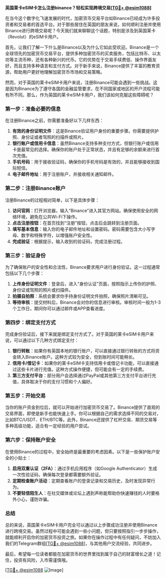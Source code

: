 **英国莱卡eSIM卡怎么注册binance？轻松实现跨境交易[[TG💪+ @esim1088](https://t.me/s/esim1088)]**

在当今这个数字化飞速发展的时代，加密货币交易平台如Binance已经成为许多投资者和交易者的首选平台。对于那些居住在英国的朋友来说，如何顺利注册并使用Binance进行跨境交易呢？今天我们就来聊聊这个话题，特别是涉及到英国莱卡（Revolut）的eSIM卡用户。

首先，让我们了解一下什么是Binance以及为什么它如此受欢迎。Binance是一个全球领先的加密货币交易平台，提供多种加密货币的买卖服务，包括比特币、以太坊等主流币种，还有各种新兴的代币。它的优势在于交易手续费低、操作界面友好，而且支持多种语言和支付方式。对于新手来说，Binance提供了丰富的教育资源，帮助用户更好地理解加密货币市场和交易策略。

然而，对于英国的莱卡eSIM卡用户来说，注册Binance可能会遇到一些挑战。这是因为Binance为了遵守各国的金融监管要求，在不同国家或地区的开户流程可能有所不同。那么，作为英国的莱卡eSIM卡用户，我们该如何克服这些障碍呢？

### **第一步：准备必要的信息**

在注册Binance之前，你需要准备好以下几样东西：

1. **有效的身份证明文件**：这是Binance验证用户身份的重要步骤。你需要提供护照、身份证或者驾照的扫描件或照片。
2. **银行账户或信用卡信息**：虽然Binance支持多种支付方式，但银行账户或信用卡是最常见的选择。确保你的账户处于正常状态，并且有足够的余额来进行首次充值。
3. **手机号码**：用于接收验证码，确保你的手机号码是有效的，并且能够接收到国际短信。
4. **电子邮件地址**：用于注册账户，并接收相关通知邮件。

### **第二步：注册Binance账户**

注册Binance的过程相对简单，以下是具体步骤：

1. **访问官网**：打开浏览器，输入“Binance”进入其官方网站。确保使用安全的网络环境，避免在公共Wi-Fi下操作。
2. **点击注册按钮**：在首页找到“注册”按钮，点击后会跳转到注册页面。
3. **填写基本信息**：输入你的电子邮件地址和设置密码。密码需要包含大小写字母、数字和特殊字符，以增强账户安全性。
4. **完成验证**：根据提示，输入收到的验证码，完成注册过程。

### **第三步：验证身份**

为了确保账户的安全性和合法性，Binance要求用户进行身份验证。这一过程通常包括以下几个步骤：

1. **上传身份证明文件**：登录后，进入“身份认证”页面，按照指示上传你的护照、身份证或驾照的照片或扫描件。
2. **拍摄自拍照**：系统会要求你手持身份证明文件拍照，确保照片清晰可见。
3. **等待审核**：提交材料后，Binance会对你的信息进行审核。审核时间一般为1-3个工作日，期间你可以通过邮件或APP查看进度。

### **第四步：绑定支付方式**

完成身份验证后，接下来就是绑定支付方式了。对于英国的莱卡eSIM卡用户来说，可以通过以下几种方式绑定支付：

1. **银行转账**：如果你有英国本地的银行账户，可以直接通过银行转账的方式将资金转入Binance账户。这种方式较为安全，但到账时间可能稍长。
2. **信用卡/借记卡**：如果你的莱卡eSIM卡支持信用卡或借记卡功能，可以直接通过这些卡片进行充值。这种方式操作便捷，但可能会有一定的手续费。
3. **第三方支付平台**：部分用户会选择通过PayPal或其他第三方支付平台进行充值，具体取决于你的支付习惯和个人偏好。

### **第五步：开始交易**

当你的账户资金到位后，就可以开始进行加密货币交易了。Binance提供了直观的交易界面，即使是新手也能快速上手。你可以根据自己的需求选择不同的交易对，比如BTC/USDT、ETH/BTC等。此外，Binance还提供了杠杆交易、期货交易等多种高级功能，适合有一定经验的用户尝试。

### **第六步：保持账户安全**

在使用Binance的过程中，安全始终是最重要的考虑因素。以下是一些保护账户安全的小贴士：

1. **启用双重认证（2FA）**：通过手机应用程序（如Google Authenticator）生成一次性验证码，确保每次登录都需要额外验证。
2. **定期检查账户活动**：定期查看账户的登录记录和交易历史，及时发现异常行为。
3. **不要轻信陌生人**：在社交媒体或论坛上遇到声称能帮助你快速赚钱的人时要格外小心，谨防诈骗。

### **总结**

总的来说，英国莱卡eSIM卡用户完全可以通过以上步骤成功注册并使用Binance进行跨境交易。虽然过程中可能会遇到一些小问题，但只要按照指引一步步操作，就能顺利开启你的加密货币投资之旅。如果你在操作过程中有任何疑问，不妨加入我们的Telegram群组[[TG💪+ @esim1088](https://t.me/s/esim1088)]，与其他用户交流经验，共同进步。

最后，希望每一位读者都能在加密货币的世界里找到属于自己的财富增长之道！记住，投资有风险，入市需谨慎哦。

[[TG💪+ @esim1088](https://t.me/s/esim1088) ![Image](https://i.postimg.cc/4NQfJmqS/Snipaste-2025-05-13-00-14-12.png)]